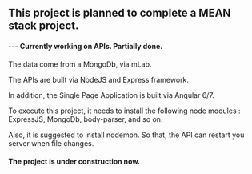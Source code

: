 
<h2> This project is planned to complete a MEAN stack project. </h2>
<h4> --- Currently working on APIs. Partially done.</h4>
The data come from a MongoDb, via mLab.

The APIs are built via NodeJS and Express framework.

In addition, the Single Page Application is built via Angular 6/7.




To execute this project, it needs to install the following node modules : ExpressJS, MongoDb, body-parser, and so on.

Also, it is suggested to install nodemon. So that, the API can restart you server when file changes.



<h4>The project is under construction now.</h4>
